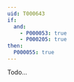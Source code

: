 ```yaml
---
uid: T000643
if:
  and:
    - P000053: true
    - P000205: true
then:
  P000055: true
---
```


Todo...
